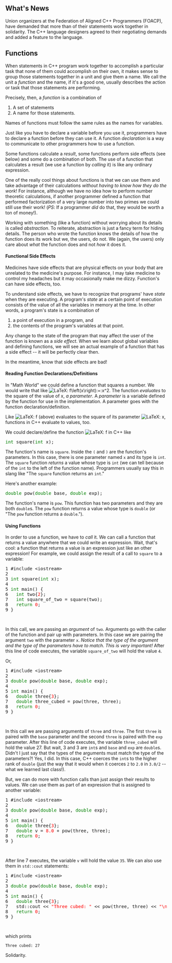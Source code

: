 ## What's News

Union organizers at the Federation of Aligned C++ Programmers (FOACP), have demanded that more than of their statements work together in solidarity. The C++ language designers agreed to their negotiating demands and added a feature to the language.

## Functions

When statements in C++ program work together to accomplish a particular task that none of them could accomplish on their own, it makes sense to group those statements together in a unit and give them a name. We call the unit a _function_ and the name, if it's a good one, usually describes the action or task that those statements are performing.

Precisely, then, a _function_ is a combination of

1.  A set of statements
2.  A name for those statements.

Names of functions must follow the same rules as the names for variables.

Just like you have to declare a variable before you use it, programmers have to declare a function before they can use it. A function _declaration_ is a way to communicate to other programmers how to use a function.

Some functions calculate a _result_, some functions perform side effects (see below) and some do a combination of both. The use of a function that calculates a result (we use a function by _calling_ it) is like any ordinary expression.

One of the really cool things about functions is that we can use them and take advantage of their calculations _without having to know how they do the work_! For instance, although we have no idea how to perform number theoretic calculations, if another programmer defined a function that performed factorization of a very large number into two primes we could still use their work! (*PS*: If a programmer _did_ do that, they would be worth a ton of money!).

Working with something (like a function) without worrying about its details is called _abstraction_. To reiterate, abstraction is just a fancy term for hiding details. The person who wrote the function knows the details of how the function does its work but we, the users, do not. We (again, the users) only care about _what_ the function does and not _how_ it does it.

#### Functional Side Effects

Medicines have side effects that are physical effects on your body that are unrelated to the medicine's purpose. For instance, I may take medicine to control my headaches but it may occasionally make me dizzy. Function's can have side effects, too.

To understand side effects, we have to recognize that programs' have _state_ when they are executing. A program's _state_ at a certain point of execution consists of the value of all the variables in memory at the time. In other words, a program's state is a combination of
1. a point of execution in a program, and
2. the contents of the program's variables at that point.

Any change to the state of the program that may affect the user of the function is known as a _side effect_. When we learn about global variables and defining functions, we will see an actual example of a function that has a side effect -- it will be perfectly clear then.

In the meantime, know that side effects are bad!

#### Reading Function Declarations/Definitions

In "Math World" we could define a function that squares a number. We would write that like ![LaTeX: f\left(x\right)\:=\:x^2](https://uc.instructure.com/equation_images/f%255Cleft(x%255Cright)%255C%253A%253D%255C%253Ax%255E2 "f\left(x\right)\:=\:x^2"). The function _evaluates_ to the square of the value of x, _a parameter_. A _parameter_ is a variable defined by the function for use in the implementation. A parameter goes with the function declaration/definition.

Like ![LaTeX: f](https://uc.instructure.com/equation_images/f "f") (above) evaluates to the square of its parameter ![LaTeX: x](https://uc.instructure.com/equation_images/x "x"), functions in C++ evaluate to values, too.

We could declare/define the function ![LaTeX: f](https://uc.instructure.com/equation_images/f "f") in C++ like

<html><head></head><body><pre>
<font color=green>int</font> square(<font color=green>int</font> x);
</pre></body></html>


The function's name is `square`. Inside the `(` and `)` are the function's parameters. In this case, there is one parameter named `x` and its type is `int`. The `square` function _returns_ a value whose type is `int` (we can tell because of the `int` to the left of the function name). Programmers usually say this in slang like "The `square` function returns an `int`."

Here's another example:

<html><head></head><body><pre>
<font color=green>double</font> pow(<font color=green>double</font> base, <font color=green>double</font> exp);
</pre></body></html>

The function's name is `pow`. This function has two parameters and they are both `double`s. The `pow` function returns a value whose type is `double` (or "The `pow` function returns a `double`.").

#### Using Functions

In order to use a function, we have to _call_ it. We can call a function that returns a value anywhere that we could write an expression. Wait, that's cool: a function that returns a value is an expression just like an other expression! For example, we could assign the result of a call to `square` to a variable:

<html><head></head><body><pre>
1 #include &lt;iostream&gt;
2 
3 <font color=green>int</font> square(<font color=green>int</font> x);
4 
5 <font color=green>int</font> main() {
6   <font color=green>int</font> two{<font color=red>2</font>};
7   <font color=green>int</font> square_of_two = square(two);
8   <font color=green>return</font> <font color=red>0</font>;
9 }

</pre></body></html>

In this call, we are passing an _argument_ of `two`. Arguments go with the caller of the function and pair up with parameters. In this case we are pairing the argument `two` with the parameter `x`. _Notice that the type of the argument and the type of the parameters have to match. This is very important!_ After this line of code executes, the variable `square_of_two` will hold the value `4`.

Or,

<html><head></head><body><pre>
1 #include &lt;iostream&gt;
2 
3 <font color=green>double</font> pow(<font color=green>double</font> base, <font color=green>double</font> exp);
4 
5 <font color=green>int</font> main() {
6   <font color=green>double</font> three{<font color=red>3</font>};
7   <font color=green>double</font> three_cubed = pow(three, three);
8   <font color=green>return</font> <font color=red>0</font>;
9 }

</pre></body></html>
In this call we are passing arguments of `three` and `three`. The first `three` is paired with the `base` parameter and the second `three` is paired with the `exp` parameter. After this line of code executes, the variable `three_cubed` will hold the value 27. But wait, 3 and 3 are `int`s and `base` and `exp` are `double`s. Didn't I just say that the types of the arguments must match the type of the parameters?! Yes, I did. In this case, C++ coerces the `int`s to the higher rank of `double` (just the way that it would when it coerces `2` to `2.0` in `3.0/2` -- what we learned last class!).

But, we can do more with function calls than just assign their results to values. We can use them as part of an expression that is assigned to another variable:

<html><head></head><body><pre>
1 #include &lt;iostream&gt;
2 
3 <font color=green>double</font> pow(<font color=green>double</font> base, <font color=green>double</font> exp);
4 
5 <font color=green>int</font> main() {
6   <font color=green>double</font> three{<font color=red>3</font>};
7   <font color=green>double</font> v = <font color=red>8.0</font> + pow(three, three);
8   <font color=green>return</font> <font color=red>0</font>;
9 }

</pre></body></html>
After line 7 executes, the variable `v` will hold the value `35`. We can also use them in `std::cout` statements:

<html><head></head><body><pre>
1 #include &lt;iostream&gt;
2 
3 <font color=green>double</font> pow(<font color=green>double</font> base, <font color=green>double</font> exp);
4 
5 <font color=green>int</font> main() {
6   <font color=green>double</font> three{<font color=red>3</font>};
7   std::cout << <font color=red>"Three cubed: "</font> << pow(three, three) << <font color=red>"\n"</font>;
8   <font color=green>return</font> <font color=red>0</font>;
9 }

</pre></body></html>

which prints

```
Three cubed: 27
```

Solidarity.